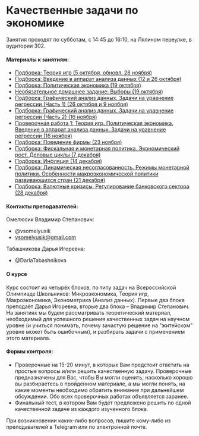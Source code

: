 # Качественные задачи по экономике

Занятия проходят по субботам, с 14:45 до 16:10, на Лялином переулке, в аудитории 302. 

#### Материалы к занятиям:
- [Подборка: Теория игр (5 октября, обновл. 28 ноября)](https://github.com/V-Marco/qualitative_economics/blob/master/problem_set_1.pdf)
- [Подборка: Введение в аппарат анализа данных (12 и 26 октября)](https://github.com/V-Marco/qualitative_economics/blob/master/problem_set_intro_to_ad.pdf)
- [Подборка: Политическая экономика (19 октября)](https://github.com/V-Marco/qualitative_economics/blob/master/problem_set_2.pdf)
- [Необязательное домашнее задание: Выборы (19 октября)](https://github.com/V-Marco/qualitative_economics/blob/master/problem_set_elections.pdf)
- [Подборка: Графический анализ данных. Задачи на уравнение регрессии (Часть 1) (26 октября и 9 ноября)](https://github.com/V-Marco/qualitative_economics/blob/master/problem_set_regression.pdf)
- [Подборка: Графический анализ данных. Задачи на уравнение регрессии (Часть 2) (16 ноября)](https://github.com/V-Marco/qualitative_economics/blob/master/problem_set_regr2.pdf)
- [Проверочная работа 1: Теория игр. Политическая экономика. Введение в аппарат анализа данных. Задачи на уравнение регрессии (16 ноября)](https://github.com/V-Marco/qualitative_economics/blob/master/test_1.pdf)
- [Подборка: Поведение фирмы (23 ноября)](https://github.com/V-Marco/qualitative_economics/blob/master/problem_set_firms.pdf)
- [Подборка: Фискальная и монетарная политика. Экономический рост. Деловые циклы (7 декабря)](https://github.com/V-Marco/qualitative_economics/blob/master/macro_1/macro_1_ps.pdf)
- [Подборка: Инфляция (14 декабря)](https://github.com/V-Marco/qualitative_economics/blob/master/macro_2/macro_2_ps.pdf)
- [Подборка: Динамическая несогласованность. Режимы монетарной политики. Особенности макроэкономической политики развивающихся стран (21 декабря)](https://github.com/V-Marco/qualitative_economics/blob/master/macro_3/macro_3_ps.pdf)
- [Подборка: Валютные кризисы. Регулирование банковского сектора (28 декабря)](https://github.com/V-Marco/qualitative_economics/blob/master/macro_4/macro_4_ps.pdf)

#### Контакты преподавателей:

Омелюсик Владимир Степанович: 
- @vsomelyusik
- vsomelyusik@gmail.com
 
Табашникова Дарья Игоревна: 
- @DariaTabashnikova

#### О курсе
Курс состоит из четырёх блоков, по типу задач на Всероссийской Олимпиаде Школьников: Микроэкономика, Теория игр, Макроэкономика, Эконометрика (Анализ данных). Первые два блока преподаёт Дарья Игоревна, вторые два блока – Владимир Степанович. На занятиях мы будем рассматривать теоретический материал, необходимый для успешного решения качественных задач на научном уровне (и учиться понимать, почему зачастую решение на "житейском" уровне может быть ошибочным), и разбирать задачи с применением этого материала.

#### Формы контроля: 
- Проверочные на 15-20 минут, в которых Вам предстоит ответить на простые вопросы и/или решить качественную задачу. Проверочные предназначены для Вас, чтобы Вы могли оценить, насколько хорошо вы разбираетесь в пройденном материале, а мы могли понять, на какие моменты необходимо обратить внимание при дальнейшем обсуждении. Обо всех проверочных работах объявляется заранее.
- Финальный тест, в котором Вам будет предложено решить по одной качественной задаче из каждого изученного блока.

При возникновении каких-либо вопросов, пишите кому-либо из преподавателей в Telegram или по электронной почте. 
